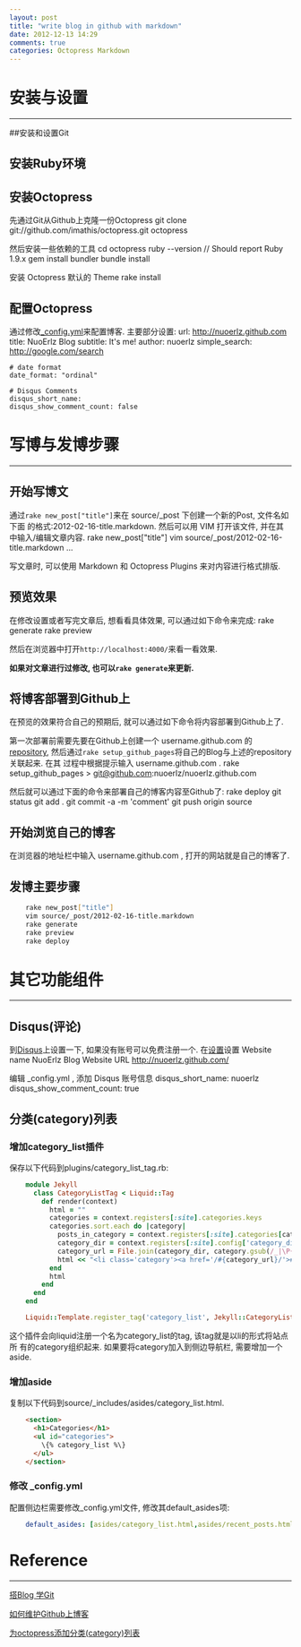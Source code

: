 ```yaml
---
layout: post
title: "write blog in github with markdown"
date: 2012-12-13 14:29
comments: true
categories: Octopress Markdown
---
```


# 安装与设置
*****

##安装和设置Git


## 安装Ruby环境


## 安装Octopress


先通过Git从Github上克隆一份Octopress
    git clone git://github.com/imathis/octopress.git octopress
<!--more-->

然后安装一些依赖的工具
    cd octopress
    ruby --version // Should report Ruby 1.9.x
    gem install bundler
    bundle install

安装 Octopress 默认的 Theme
    rake install

## 配置Octopress

通过修改[_config.yml][o1]来配置博客. 主要部分设置:
    url: http://nuoerlz.github.com
    title: NuoErlz Blog
    subtitle: It's me!
    author: nuoerlz
    simple_search: http://google.com/search

    # date format
    date_format: "ordinal"

    # Disqus Comments
    disqus_short_name:
    disqus_show_comment_count: false

[o1]: https://github.com/nuoerlz/nuoerlz.github.com/blob/source/_config.yml


# 写博与发博步骤
*****

## 开始写博文

通过`rake new_post["title"]`来在 source/_post 下创建一个新的Post, 文件名如下面
的格式:2012-02-16-title.markdown.
然后可以用 VIM 打开该文件, 并在其中输入/编辑文章内容.
    rake new_post["title"]
    vim source/_post/2012-02-16-title.markdown
...

写文章时, 可以使用 Markdown 和 Octopress Plugins 来对内容进行格式排版.


## 预览效果

在修改设置或者写完文章后, 想看看具体效果, 可以通过如下命令来完成:
    rake generate
    rake preview

然后在浏览器中打开`http://localhost:4000/`来看一看效果.

**如果对文章进行过修改, 也可以`rake generate`来更新.**


## 将博客部署到Github上

在预览的效果符合自己的预期后, 就可以通过如下命令将内容部署到Github上了.

第一次部署前需要先要在Github上创建一个 username.github.com 的[repository][g1],
然后通过`rake setup_github_pages`将自己的Blog与上述的repository关联起来. 在其
过程中根据提示输入 username.github.com .
    rake setup_github_pages
    > git@github.com:nuoerlz/nuoerlz.github.com

然后就可以通过下面的命令来部署自己的博客内容至Github了:
    rake deploy
    git status
    git add .
    git commit -a -m 'comment'
    git push origin source

[g1]: https://github.com/new


## 开始浏览自己的博客

在浏览器的地址栏中输入 username.github.com , 打开的网站就是自己的博客了.


## 发博主要步骤
```sh
    rake new_post["title"]
    vim source/_post/2012-02-16-title.markdown
    rake generate
    rake preview
    rake deploy
```


# 其它功能组件
*****

## Disqus(评论)

到[Disqus][d1]上设置一下, 如果没有账号可以免费注册一个. 在[设置][d2]设置
    Website name        NuoErlz Blog
    Website URL         http://nuoerlz.github.com/

编辑 _config.yml , 添加 Disqus 账号信息
    disqus_short_name: nuoerlz
    disqus_show_comment_count: true

[d1]: http://disqus.com
[d2]: http://nuoerlz.disqus.com/admin/settings/?p=general


## 分类(category)列表

### 增加category_list插件

保存以下代码到plugins/category_list_tag.rb:
```ruby
    module Jekyll
      class CategoryListTag < Liquid::Tag
        def render(context)
          html = ""
          categories = context.registers[:site].categories.keys
          categories.sort.each do |category|
            posts_in_category = context.registers[:site].categories[category].size
            category_dir = context.registers[:site].config['category_dir']
            category_url = File.join(category_dir, category.gsub(/_|\P{Word}/, '-').gsub(/-{2,}/, '-').downcase)
            html << "<li class='category'><a href='/#{category_url}/'>#{category} (#{posts_in_category})</a></li>\n"
          end
          html
        end
      end
    end

    Liquid::Template.register_tag('category_list', Jekyll::CategoryListTag)
```

这个插件会向liquid注册一个名为category_list的tag, 该tag就是以li的形式将站点所
有的category组织起来. 如果要将category加入到侧边导航栏, 需要增加一个aside.

### 增加aside

复制以下代码到source/_includes/asides/category_list.html.
```html
    <section>
      <h1>Categories</h1>
      <ul id="categories">
        \{% category_list %\}
      </ul>
    </section>
```

### 修改 _config.yml

配置侧边栏需要修改_config.yml文件, 修改其default_asides项:
```yml
    default_asides: [asides/category_list.html,asides/recent_posts.html, asides/github.html, asides/twitter.html, asides/delicious.html, asides/pinboard.html, asides/googleplus.html]
```

# Reference
*****

[搭Blog 学Git][r1]

[如何维护Github上博客][r2]

[为octopress添加分类(category)列表][r3]

[r1]: http://shanewfx.github.com/blog/2012/02/16/bulid-blog-by-octopress/
[r2]: http://shanewfx.github.com/blog/2012/02/16/clone-blog-from-github/
[r3]: http://codemacro.com/2012/07/18/add-category-list-to-octopress/
